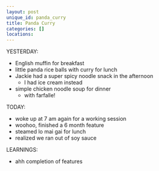 ```yaml
---
layout: post
unique_id: panda_curry
title: Panda Curry
categories: []
locations: 
---
```


YESTERDAY:
* English muffin for breakfast
* little panda rice balls with curry for lunch
* Jackie had a super spicy noodle snack in the afternoon
  * I had ice cream instead
* simple chicken noodle soup for dinner
  * with farfalle!

TODAY:
* woke up at 7 am again for a working session
* woohoo, finished a 6 month feature
* steamed lo mai gai for lunch
* realized we ran out of soy sauce

LEARNINGS:
* ahh completion of features
